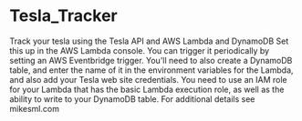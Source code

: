 # Tesla_Tracker
Track your tesla using the Tesla API and AWS Lambda and DynamoDB
Set this up in the AWS Lambda console. You can trigger it periodically by setting an AWS Eventbridge trigger. You'll need to also create a
DynamoDB table, and enter the name of it in the environment variables for the Lambda, and also add your Tesla web site credentials. You need to use an 
IAM role for your Lambda that has the basic Lambda execution role, as well as the ability to write to your DynamoDB table.
For additional details see mikesml.com
